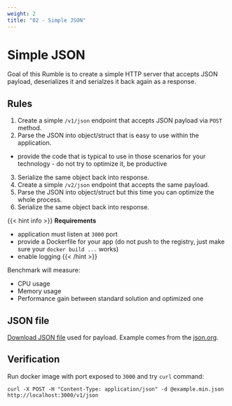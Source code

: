 ```yaml
---
weight: 2
title: "02 - Simple JSON"
---
```


# Simple JSON

Goal of this Rumble is to create a simple HTTP server that accepts JSON payload, deserializes it and serialzes it back again as a response.

## Rules

1. Create a simple `/v1/json` endpoint that accepts JSON payload via `POST` method.
2. Parse the JSON into object/struct that is easy to use within the application.
- provide the code that is typical to use in those scenarios for your technology - do not try to optimize it, be productive
3. Serialize the same object back into response.
4. Create a simple `/v2/json` endpoint that accepts the same payload.
5. Parse the JSON into object/struct but this time you can optimize the whole process.
6. Serialize the same object back into response.

{{< hint info >}}
**Requirements**

- application must listen at `3000` port
- provide a Dockerfile for your app (do not push to the registry, just make sure your `docker build ...` works)
- enable logging
{{< /hint >}}

Benchmark will measure:
- CPU usage
- Memory usage
- Performance gain between standard solution and optimized one

## JSON file

[Download JSON file](https://raw.githubusercontent.com/Selleo/rumble/main/src/02/example.min.json) used for payload. Example comes from the [json.org](https://www.json.org/example.html).

## Verification

Run docker image with port exposed to `3000` and try `curl` command:

```
curl -X POST -H "Content-Type: application/json" -d @example.min.json http://localhost:3000/v1/json
```

